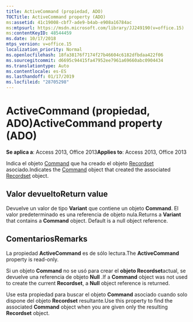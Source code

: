 ```yaml
---
title: ActiveCommand (propiedad, ADO)
TOCTitle: ActiveCommand property (ADO)
ms:assetid: 41c19008-cbf7-ade9-b4ab-e908a16784ac
ms:mtpsurl: https://msdn.microsoft.com/library/JJ249190(v=office.15)
ms:contentKeyID: 48544459
ms.date: 10/17/2018
mtps_version: v=office.15
localization_priority: Normal
ms.openlocfilehash: 18fa38176f7174f27b46604c6182dfbdaa422f06
ms.sourcegitcommit: d6695c94415fa47952ee7961a69660abc0904434
ms.translationtype: Auto
ms.contentlocale: es-ES
ms.lasthandoff: 01/17/2019
ms.locfileid: "28705298"
---
```

# <a name="activecommand-property-ado"></a><span data-ttu-id="e04e8-102">ActiveCommand (propiedad, ADO)</span><span class="sxs-lookup"><span data-stu-id="e04e8-102">ActiveCommand property (ADO)</span></span>

<span data-ttu-id="e04e8-103">**Se aplica a**: Access 2013, Office 2013</span><span class="sxs-lookup"><span data-stu-id="e04e8-103">**Applies to**: Access 2013, Office 2013</span></span>

<span data-ttu-id="e04e8-104">Indica el objeto [Command](command-object-ado.md) que ha creado el objeto [Recordset](recordset-object-ado.md) asociado.</span><span class="sxs-lookup"><span data-stu-id="e04e8-104">Indicates the [Command](command-object-ado.md) object that created the associated [Recordset](recordset-object-ado.md) object.</span></span>

## <a name="return-value"></a><span data-ttu-id="e04e8-105">Valor devuelto</span><span class="sxs-lookup"><span data-stu-id="e04e8-105">Return value</span></span>

<span data-ttu-id="e04e8-p101">Devuelve un valor de tipo **Variant** que contiene un objeto **Command**. El valor predeterminado es una referencia de objeto nula.</span><span class="sxs-lookup"><span data-stu-id="e04e8-p101">Returns a **Variant** that contains a **Command** object. Default is a null object reference.</span></span>

## <a name="remarks"></a><span data-ttu-id="e04e8-108">Comentarios</span><span class="sxs-lookup"><span data-stu-id="e04e8-108">Remarks</span></span>

<span data-ttu-id="e04e8-109">La propiedad **ActiveCommand** es de sólo lectura.</span><span class="sxs-lookup"><span data-stu-id="e04e8-109">The **ActiveCommand** property is read-only.</span></span>

<span data-ttu-id="e04e8-110">Si un objeto **Command** no se usó para crear el **objeto Recordset**actual, se devuelve una referencia de objeto **Null** .</span><span class="sxs-lookup"><span data-stu-id="e04e8-110">If a **Command** object was not used to create the current **Recordset**, a **Null** object reference is returned.</span></span>

<span data-ttu-id="e04e8-111">Use esta propiedad para buscar el objeto **Command** asociado cuando solo dispone del objeto **Recordset** resultante.</span><span class="sxs-lookup"><span data-stu-id="e04e8-111">Use this property to find the associated **Command** object when you are given only the resulting **Recordset** object.</span></span>

